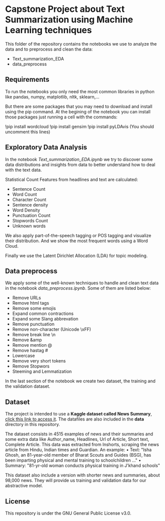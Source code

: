 ﻿
# Capstone Project about Text Summarization using Machine Learning techniques


This folder of the repository contains the notebooks we use to analyze the data and to preprocess and clean the data:
- Text_summarization_EDA
- data_preprocess

## Requirements

To run the notebooks you only need the most common libraries in python like pandas, numpy, matplotlib, nltk, sklearn,...

But there are some packages that you may need to download and install using the pip command. At the begining of the notebook you can install those packages just running a cell with the commands:

!pip install wordcloud
!pip install gensim
!pip install pyLDAvis
(You should uncomment this lines)

## Exploratory Data Analysis

In the notebook *Text_summarization_EDA.ipynb* we try to discover some data distributions and insights from data to better understand how to deal with the text data.

Statistical Count Features from headlines and text are calculated:

- Sentence Count 
- Word Count 
- Character Count 
- Sentence density 
- Word Density 
- Punctuation Count 
- Stopwords Count 
- Unknown words

We also apply part-of-the-speech tagging or POS tagging and visualize their distribution. And we show the most frequent words using a Word Cloud.

Finally we use the Latent Dirichlet Allocation (LDA) for topic modeling.

## Data preprocess

We apply some of the well-known techniques to handle and clean text data in the notebook *data_preprocess.ipynb*. Some of them are listed below:

- Remove URLs
- Remove html tags
- Remove some emojis
- Expand common contractions
- Expand some Slang abbrevation
- Remove punctuation
- Remove non-character (Unicode \xFF)
- Remove break line \n
- Remove &amp
- Remove mention @
- Remove hastag #
- Lowercase
- Remove very short tokens
- Remove Stopwors
- Steeming and Lemmatization

In the last section of the notebook we create two dataset, the training and the validation dataset.

## Dataset
The project is intended to use a **Kaggle dataset called News Summary**, [click this link to access it](https://www.kaggle.com/sunnysai12345/news-summary). The datafiles are also included in the **data** directory in this repository.

The dataset consists in 4515 examples of news and their summaries and some extra data like Author_name, Headlines, Url of Article, Short text, Complete Article. This data was extracted from Inshorts, scraping the news article from Hindu, Indian times and Guardian.
An example:
• Text: "Isha Ghosh, an 81-year-old member of Bharat Scouts and Guides (BSG), has been imparting physical and mental training to schoolchildren ..."
• Summary: "81-yr-old woman conducts physical training in J'khand schools" 

This dataset also include a version with shorter news and summaries, about 98,000 news. They will provide us training and validation data for our abstractive model.


## License
This repository is under the GNU General Public License v3.0.
